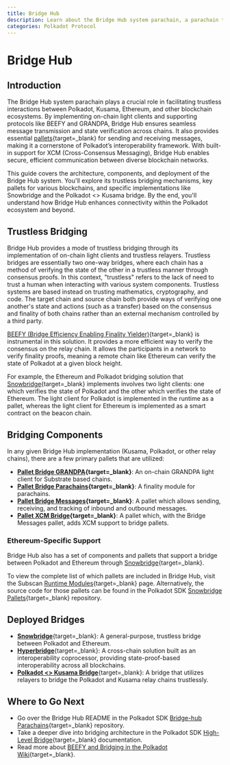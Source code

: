 ```yaml
---
title: Bridge Hub
description: Learn about the Bridge Hub system parachain, a parachain that facilitates the interactions from Polkadot to the rest of Web3.
categories: Polkadot Protocol
---
```


# Bridge Hub

## Introduction

The Bridge Hub system parachain plays a crucial role in facilitating trustless interactions between Polkadot, Kusama, Ethereum, and other blockchain ecosystems. By implementing on-chain light clients and supporting protocols like BEEFY and GRANDPA, Bridge Hub ensures seamless message transmission and state verification across chains. It also provides essential [pallets](/reference/glossary/#pallet){target=\_blank} for sending and receiving messages, making it a cornerstone of Polkadot’s interoperability framework. With built-in support for XCM (Cross-Consensus Messaging), Bridge Hub enables secure, efficient communication between diverse blockchain networks.

This guide covers the architecture, components, and deployment of the Bridge Hub system. You'll explore its trustless bridging mechanisms, key pallets for various blockchains, and specific implementations like Snowbridge and the Polkadot <> Kusama bridge. By the end, you'll understand how Bridge Hub enhances connectivity within the Polkadot ecosystem and beyond.

## Trustless Bridging

Bridge Hub provides a mode of trustless bridging through its implementation of on-chain light clients and trustless relayers. Trustless bridges are essentially two one-way bridges, where each chain has a method of verifying the state of the other in a trustless manner through consensus proofs. In this context, "trustless" refers to the lack of need to trust a human when interacting with various system components. Trustless systems are based instead on trusting mathematics, cryptography, and code. The target chain and source chain both provide ways of verifying one another's state and actions (such as a transfer) based on the consensus and finality of both chains rather than an external mechanism controlled by a third party.

[BEEFY (Bridge Efficiency Enabling Finality Yielder)](/reference/polkadot-hub/consensus-and-security/pos-consensus/#bridging-beefy){target=\_blank} is instrumental in this solution. It provides a more efficient way to verify the consensus on the relay chain. It allows the participants in a network to verify finality proofs, meaning a remote chain like Ethereum can verify the state of Polkadot at a given block height. 

For example, the Ethereum and Polkadot bridging solution that [Snowbridge](https://docs.snowbridge.network/){target=\_blank} implements involves two light clients: one which verifies the state of Polkadot and the other which verifies the state of Ethereum. The light client for Polkadot is implemented in the runtime as a pallet, whereas the light client for Ethereum is implemented as a smart contract on the beacon chain.

## Bridging Components

In any given Bridge Hub implementation (Kusama, Polkadot, or other relay chains), there are a few primary pallets that are utilized:

- **[Pallet Bridge GRANDPA](https://paritytech.github.io/polkadot-sdk/master/pallet_bridge_grandpa/index.html){target=\_blank}**: An on-chain GRANDPA light client for Substrate based chains.
- **[Pallet Bridge Parachains](https://paritytech.github.io/polkadot-sdk/master/pallet_bridge_parachains/index.html){target=\_blank}**: A finality module for parachains.
- **[Pallet Bridge Messages](https://paritytech.github.io/polkadot-sdk/master/pallet_bridge_messages/index.html){target=\_blank}**: A pallet which allows sending, receiving, and tracking of inbound and outbound messages.
- **[Pallet XCM Bridge](https://paritytech.github.io/polkadot-sdk/master/pallet_xcm_bridge_hub/index.html){target=\_blank}**: A pallet which, with the Bridge Messages pallet, adds XCM support to bridge pallets.

### Ethereum-Specific Support

Bridge Hub also has a set of components and pallets that support a bridge between Polkadot and Ethereum through [Snowbridge](https://github.com/Snowfork/snowbridge){target=\_blank}.

To view the complete list of which pallets are included in Bridge Hub, visit the Subscan [Runtime Modules](https://bridgehub-polkadot.subscan.io/runtime){target=\_blank} page. Alternatively, the source code for those pallets can be found in the Polkadot SDK [Snowbridge Pallets](https://github.com/paritytech/polkadot-sdk/tree/{{dependencies.repositories.polkadot_sdk.version}}/bridges/snowbridge/pallets){target=\_blank} repository.

## Deployed Bridges

- [**Snowbridge**](https://wiki.polkadot.com/learn/learn-snowbridge/){target=\_blank}: A general-purpose, trustless bridge between Polkadot and Ethereum.
- [**Hyperbridge**](https://wiki.polkadot.com/learn/learn-hyperbridge/){target=\_blank}: A cross-chain solution built as an interoperability coprocessor, providing state-proof-based interoperability across all blockchains.
- [**Polkadot <> Kusama Bridge**](https://wiki.polkadot.com/learn/learn-dot-ksm-bridge/){target=\_blank}: A bridge that utilizes relayers to bridge the Polkadot and Kusama relay chains trustlessly.

## Where to Go Next

- Go over the Bridge Hub README in the Polkadot SDK [Bridge-hub Parachains](https://github.com/paritytech/polkadot-sdk/blob/{{dependencies.repositories.polkadot_sdk.version}}/cumulus/parachains/runtimes/bridge-hubs/README.md){target=\_blank} repository.
- Take a deeper dive into bridging architecture in the Polkadot SDK [High-Level Bridge](https://github.com/paritytech/polkadot-sdk/blob/{{dependencies.repositories.polkadot_sdk.version}}/bridges/docs/high-level-overview.md){target=\_blank} documentation.
- Read more about [BEEFY and Bridging in the Polkadot Wiki](/reference/polkadot-hub/consensus-and-security/pos-consensus/#bridging-beefy){target=\_blank}.
